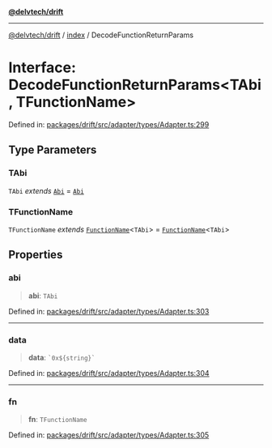 [**@delvtech/drift**](../../README.md)

***

[@delvtech/drift](../../README.md) / [index](../README.md) / DecodeFunctionReturnParams

# Interface: DecodeFunctionReturnParams\<TAbi, TFunctionName\>

Defined in: [packages/drift/src/adapter/types/Adapter.ts:299](https://github.com/delvtech/drift/blob/95370f81f9813e8d583ed884b0b07657be0d8f2c/packages/drift/src/adapter/types/Adapter.ts#L299)

## Type Parameters

### TAbi

`TAbi` *extends* [`Abi`](../type-aliases/Abi.md) = [`Abi`](../type-aliases/Abi.md)

### TFunctionName

`TFunctionName` *extends* [`FunctionName`](../type-aliases/FunctionName.md)\<`TAbi`\> = [`FunctionName`](../type-aliases/FunctionName.md)\<`TAbi`\>

## Properties

### abi

> **abi**: `TAbi`

Defined in: [packages/drift/src/adapter/types/Adapter.ts:303](https://github.com/delvtech/drift/blob/95370f81f9813e8d583ed884b0b07657be0d8f2c/packages/drift/src/adapter/types/Adapter.ts#L303)

***

### data

> **data**: `` `0x${string}` ``

Defined in: [packages/drift/src/adapter/types/Adapter.ts:304](https://github.com/delvtech/drift/blob/95370f81f9813e8d583ed884b0b07657be0d8f2c/packages/drift/src/adapter/types/Adapter.ts#L304)

***

### fn

> **fn**: `TFunctionName`

Defined in: [packages/drift/src/adapter/types/Adapter.ts:305](https://github.com/delvtech/drift/blob/95370f81f9813e8d583ed884b0b07657be0d8f2c/packages/drift/src/adapter/types/Adapter.ts#L305)
